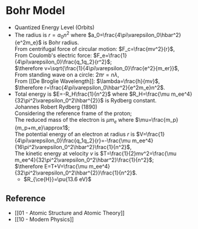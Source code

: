 # Bohr Model

- Quantized Energy Level (Orbits)
- The radius is $r=a_0n^2$ where $a_0=\frac{4\pi\varepsilon_0\hbar^2}{e^2m_e}$ is Bohr radius.  
 From centrifugal force of circular motion: $F_c=\frac{mv^2}{r}$,  
 From Coulomb's electric force: $F_e=\frac{1}{4\pi\varepsilon_0}\frac{q_1q_2}{r^2}$;  
 $\therefore v=\sqrt{\frac{1}{4\pi\varepsilon_0}\frac{e^2}{m_er}}$,  
 From standing wave on a circle: $2\pi r=n\lambda$,  
 From [[De Broglie Wavelength]]: $\lambda=\frac{h}{mv}$,  
        $\therefore r=\frac{4\pi\varepsilon_0\hbar^2}{e^2m_e}n^2$.
- Total energy is $E=-R_H\frac{1}{n^2}$ where $R_H=\frac{\mu m_ee^4}{32\pi^2\varepsilon_0^2\hbar^{2}}$ is Rydberg constant.  
 Johannes Robert Rydberg (1890)  
 Considering the reference frame of the proton;  
 The reduced mass of the electron is $\mu m_{e}$ where $\mu=\frac{m_p}{m_p+m_e}\approx1$;  
 The potential energy of an electron at radius $r$ is $V=\frac{1}{4\pi\varepsilon_0}\frac{q_1q_2}{r}=-\frac{\mu m_ee^4}{16\pi^2\varepsilon_0^2\hbar^2}\frac{1}{n^2}$,  
 The kinetic energy at velocity $v$ is $T=\frac{1}{2}mv^2=\frac{\mu m_ee^4}{32\pi^2\varepsilon_0^2\hbar^2}\frac{1}{n^2}$;  
 $\therefore E=T+V=\frac{\mu m_ee^4}{32\pi^2\varepsilon_0^2\hbar^{2}}\frac{1}{n^2}$.
    - $R_{\ce{H}}=\pu{13.6 eV}$

## Reference

- [[01 - Atomic Structure and Atomic Theory]]
- [[10 - Modern Physics]]
